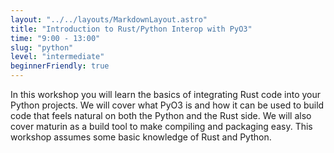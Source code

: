 ```yaml
---
layout: "../../layouts/MarkdownLayout.astro"
title: "Introduction to Rust/Python Interop with PyO3"
time: "9:00 - 13:00"
slug: "python"
level: "intermediate"
beginnerFriendly: true
---
```


In this workshop you will learn the basics of integrating Rust code into your Python projects. We will cover what PyO3 is and how it can be used to build code that feels natural on both the Python and the Rust side. We will also cover maturin as a build tool to make compiling and packaging easy.
This workshop assumes some basic knowledge of Rust and Python.